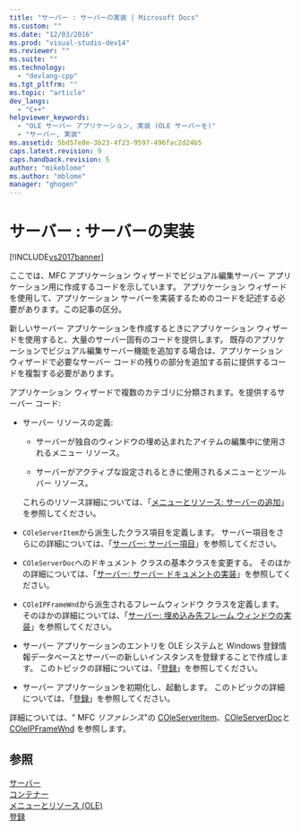 ```yaml
---
title: "サーバー : サーバーの実装 | Microsoft Docs"
ms.custom: ""
ms.date: "12/03/2016"
ms.prod: "visual-studio-dev14"
ms.reviewer: ""
ms.suite: ""
ms.technology: 
  - "devlang-cpp"
ms.tgt_pltfrm: ""
ms.topic: "article"
dev_langs: 
  - "C++"
helpviewer_keywords: 
  - "OLE サーバー アプリケーション, 実装 (OLE サーバーを)"
  - "サーバー, 実装"
ms.assetid: 5bd57e8e-3b23-4f23-9597-496fac2d24b5
caps.latest.revision: 9
caps.handback.revision: 5
author: "mikeblome"
ms.author: "mblome"
manager: "ghogen"
---
```

# サーバー : サーバーの実装
[!INCLUDE[vs2017banner](../assembler/inline/includes/vs2017banner.md)]

ここでは、MFC アプリケーション ウィザードでビジュアル編集サーバー アプリケーション用に作成するコードを示しています。  アプリケーション ウィザードを使用して、アプリケーション サーバーを実装するためのコードを記述する必要があります。この記事の区分。  
  
 新しいサーバー アプリケーションを作成するときにアプリケーション ウィザードを使用すると、大量のサーバー固有のコードを提供します。  既存のアプリケーションでビジュアル編集サーバー機能を追加する場合は、アプリケーション ウィザードで必要なサーバー コードの残りの部分を追加する前に提供するコードを複製する必要があります。  
  
 アプリケーション ウィザードで複数のカテゴリに分類されます。を提供するサーバー コード:  
  
-   サーバー リソースの定義:  
  
    -   サーバーが独自のウィンドウの埋め込まれたアイテムの編集中に使用されるメニュー リソース。  
  
    -   サーバーがアクティブな設定されるときに使用されるメニューとツール バー リソース。  
  
     これらのリソース詳細については、「[メニューとリソース: サーバーの追加](../mfc/menus-and-resources-server-additions.md)」を参照してください。  
  
-   `COleServerItem`から派生したクラス項目を定義します。  サーバー項目をさらにの詳細については、「[サーバー: サーバー項目](../mfc/servers-server-items.md)」を参照してください。  
  
-   `COleServerDoc`へのドキュメント クラスの基本クラスを変更する。  そのほかの詳細については、「[サーバー: サーバー ドキュメントの実装](../mfc/servers-implementing-server-documents.md)」を参照してください。  
  
-   `COleIPFrameWnd`から派生されるフレームウィンドウ クラスを定義します。  そのほかの詳細については、「[サーバー: 埋め込み先フレーム ウィンドウの実装](../Topic/Servers:%20Implementing%20In-Place%20Frame%20Windows.md)」を参照してください。  
  
-   サーバー アプリケーションのエントリを OLE システムと Windows 登録情報データベースとサーバーの新しいインスタンスを登録することで作成します。  このトピックの詳細については、「[登録](../mfc/registration.md)」を参照してください。  
  
-   サーバー アプリケーションを初期化し、起動します。  このトピックの詳細については、「[登録](../mfc/registration.md)」を参照してください。  
  
 詳細については、" MFC *リファレンス*"の [COleServerItem](../mfc/reference/coleserveritem-class.md)、[COleServerDoc](../Topic/COleServerDoc%20Class.md)と [COleIPFrameWnd](../mfc/reference/coleipframewnd-class.md) を参照します。  
  
## 参照  
 [サーバー](../mfc/servers.md)   
 [コンテナー](../mfc/containers.md)   
 [メニューとリソース \(OLE\)](../mfc/menus-and-resources-ole.md)   
 [登録](../mfc/registration.md)